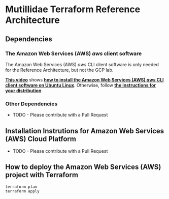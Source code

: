 # Mutillidae Terraform Reference Architecture

## Dependencies

### The Amazon Web Services (AWS) *aws* client software

The Amazon Web Services (AWS) *aws* CLI client software is only needed for the Reference Architecture, but not the GCP lab.

[**This video**](https://www.youtube.com/watch?v=W7YFIzdxflc) shows [**how to install the Amazon Web Services (AWS) *aws* CLI client software on Ubuntu Linux**](https://www.youtube.com/watch?v=W7YFIzdxflc). Otherwise, follow [**the instructions for your distribution**](https://docs.aws.amazon.com/cli/latest/userguide/getting-started-install.html)

### Other Dependencies

* TODO - Please contribute with a Pull Request

## Installation Instrutions for Amazon Web Services (AWS) Cloud Platform

* TODO - Please contribute with a Pull Request

## How to deploy the Amazon Web Services (AWS) project with Terraform

	terraform plan
	terraform apply

